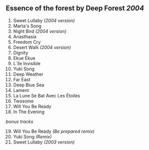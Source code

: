 ## Essence of the forest by Deep Forest *2004*

1. Sweet Lullaby *(2004 version)*
2. Marta's Song
3. Night Bird *(2004 version)*
4. Anasthasia
5. Freedom Cry
6. Desert Walk *(2004 version)*
7. Dignity
8. Ekue Ekue
9. L`île Invisible
10. Yuki Song
11. Deep Weather
12. Far East
13. Deep Blue Sea
14. Lament
15. La Lune Se Bat Avec Les Étoiles
16. Twosome
17. Will You Be Ready
18. In The Evening

*bonus tracks*

19. Will You Be Ready *(Be prepared remix)*
20. Yuki Song *(Remix)*
21. Sweet Lullaby *(2003 version)*
